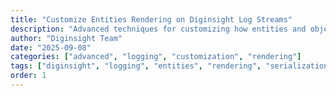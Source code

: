 ```yaml
---
title: "Customize Entities Rendering on Diginsight Log Streams"
description: "Advanced techniques for customizing how entities and objects are rendered and displayed in Diginsight logging streams, including custom serialization, formatters, and presentation options."
author: "Diginsight Team"
date: "2025-09-08"
categories: ["advanced", "logging", "customization", "rendering"]
tags: ["diginsight", "logging", "entities", "rendering", "serialization", "formatters", "streams"]
order: 1
---
```


